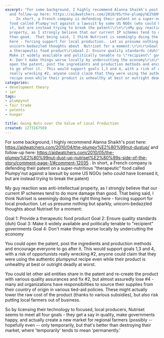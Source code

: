 ```yaml
---
excerpt: "For some background, I highly recommend Alanna Shaikh's post here: https://aidwatchers.com/2010/04/the-plumpy%E2%80%99nut-dustup/
  and follow-up here: https://aidwatchers.com/2010/05/the-plumpy%E2%80%99nut-dust-up-nutriset%E2%80%99s-side-of-the-story/comment-page-1/#comment-12035
  .  In short, a French company is defending their patent on a super-nutritious \"therapeutic\"
  food called Plumpy'nut against a lawsuit by some US NGOs (who could have licensed
  it, but are instead trying to break the patent)\r\n\r\nMy guy reaction was anti-intellectual
  property, as I strongly believe that our current IP schemes tend to do more damage
  than good.  That being said, I think Nutriset is seemingly doing the right thing
  here - forcing support for local production.  Let us presume nothing but sparkly,
  unicorn-bedazzled thoughts about  Nutriset for a moment:\r\n\r\nGoal 1: Provide
  a therapeutic food product\r\nGoal 2: Ensure quality standards (duh)\r\nGoal 3:
  Make it widely available and politically tenable to \"recipient\" governments\r\nGoal
  4: Don't make things worse locally by undercutting the economy\r\n\r\nYou could
  open the patent, post the ingredients and production methods and encourage everyone
  to go after it.  This would support goals 1,3 and 4, with a risk of opportunists
  really wrecking #2, anyone could claim that they were using the authentic plumpynut
  recipe even while their product is unhealthy at best or outright deadly at worst.\r\n\r"
categories:
- development theory
- ipr
tags:
- plumpynut
- fair trade
- patents
- hunger

title: Going Nuts over the Value of Local Production
created: 1273167569
---
```

For some background, I highly recommend Alanna Shaikh's post here: https://aidwatchers.com/2010/04/the-plumpy%E2%80%99nut-dustup/ and follow-up here: https://aidwatchers.com/2010/05/the-plumpy%E2%80%99nut-dust-up-nutriset%E2%80%99s-side-of-the-story/comment-page-1/#comment-12035 .  In short, a French company is defending their patent on a super-nutritious "therapeutic" food called Plumpy'nut against a lawsuit by some US NGOs (who could have licensed it, but are instead trying to break the patent)

My guy reaction was anti-intellectual property, as I strongly believe that our current IP schemes tend to do more damage than good.  That being said, I think Nutriset is seemingly doing the right thing here - forcing support for local production.  Let us presume nothing but sparkly, unicorn-bedazzled thoughts about  Nutriset for a moment:

Goal 1: Provide a therapeutic food product
Goal 2: Ensure quality standards (duh)
Goal 3: Make it widely available and politically tenable to "recipient" governments
Goal 4: Don't make things worse locally by undercutting the economy

You could open the patent, post the ingredients and production methods and encourage everyone to go after it.  This would support goals 1,3 and 4, with a risk of opportunists really wrecking #2, anyone could claim that they were using the authentic plumpynut recipe even while their product is unhealthy at best or outright deadly at worst.

You could let other aid entities share in the patent and re-create the product with various quality assurances and fix #2, but almost assuredly lose #4 - many aid organizations have responsibilities to source their supplies from their country of origin in various tied-aid policies.  These might actually lower the raw cost of the product (thanks to various subsidies), but also risk putting local farmers out of business.

So by licensing their technology to focused, local producers, Nutriset seems to meet all four goals - they get a say in quality, make governments happy, and actually create a new market for regional farmers (possibly -- hopefully even -- only temporarily, but that's better than destroying their market, where 'temporarily' tends to mean 'permanently.'
